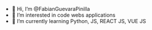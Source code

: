 - 👋 Hi, I’m @FabianGuevaraPinilla
- 👀 I’m interested in code webs applications
- 🌱 I’m currently learning Python, JS, REACT JS, VUE JS


<!---
FabianGuevaraPinilla/FabianGuevaraPinilla is a ✨ special ✨ repository because its `README.md` (this file) appears on your GitHub profile.
You can click the Preview link to take a look at your changes.
--->
